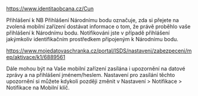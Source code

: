 





https://www.identitaobcana.cz/Cun

Přihlášení k NB
Přihlášení Národnímu bodu označuje, zda si přejete na zvolená mobilní zařízení
dostávat informace o tom, že právě proběhlo vaše přihlášení k Národnímu bodu.
Notifikováni jste v případě přihlášení jakýmkoliv identifikačním prostředkem
připojeným k Národnímu bodu.


https://www.mojedatovaschranka.cz/portal/ISDS/nastaveni/zabezpeceni/mep/aktivace/k1/6889561



Dále mohou být na Vaše mobilní zařízení zasílána i upozornění na datové zprávy a na přihlášení jménem/heslem. Nastavení pro zasílání těchto upozornění si můžete kdykoli později změnit v Nastavení > Notifikace > Notifikace na Mobilní klíč.


